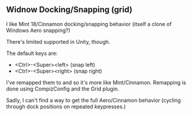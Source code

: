 ## Widnow Docking/Snapping (grid)
I like Mint 18/Cinnamon docking/snapping behavior (itself a clone of Windows Aero snapping?)

There's limited supported in Unity, though.  

The default keys are:
- \<Ctrl\>-\<Super\>\<left\> (snap left)
- \<Ctrl\>-\<Super\>\<right\> (snap right)

I've remapped them to <Super><left> and <Super><right> so it's more like Mint/Cinnamon.  Remapping is done using CompizConfig and the Grid plugin.

Sadly, I can't find a way to get the full Aero/Cinnamon behavior (cycling through dock positions on repeated keypresses.)
